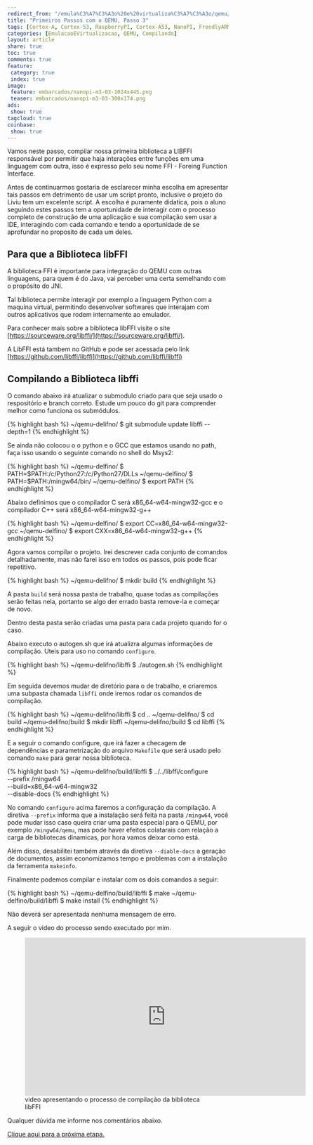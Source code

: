 ```yaml
---
redirect_from: "/emula%C3%A7%C3%A3o%20e%20virtualiza%C3%A7%C3%A3o/qemu/compilando/Primeiros_Passos_com_o_QEMU-parte-3/"
title: "Primeiros Passos com o QEMU, Passo 3" 
tags: [Cortex-A, Cortex-53, RaspberryPI, Cortex-A53, NanoPI, FrendlyARM, ARM, Intel, TBB,  Emulação, Virtualização, KVM, QEMU, VMware, VirtualBox, VBox, Hiper-V, Xen, GNU ARM Eclipse, Eclipse, Windows, RTOS, uOS]
categories: [EmulacaoEVirtualizacao, QEMU, Compilando]
layout: article
share: true
toc: true
comments: true
feature:
 category: true
 index: true
image:
 feature: embarcados/nanopi-m3-03-1024x445.png
 teaser: embarcados/nanopi-m3-03-300x174.png
ads: 
 show: true
tagcloud: true
coinbase:
 show: true
---
```


Vamos neste passo, compilar nossa primeira biblioteca a LIBFFI responsável por 
permitir que haja interações entre funções em uma linguagem com outra, isso é 
expresso pelo seu nome FFI - Foreing Function Interface.

<!--more-->

Antes de continuarmos gostaria de esclarecer minha escolha em apresentar tais 
passos em detrimento de usar um script pronto, inclusive o projeto do Liviu 
tem um excelente script. A escolha é puramente didatica, pois o aluno seguindo
estes passos tem a oportunidade de interagir com o processo completo de construção
de uma aplicação e sua compilação sem usar a IDE, interagindo com cada comando
e tendo a oportunidade de se aprofundar no proposito de cada um deles.

## Para que a Biblioteca libFFI

A biblioteca FFI é importante para integração do QEMU com outras linguagens, 
para quem é do Java, vai perceber uma certa semelhando com o propósito do JNI.

Tal biblioteca permite interagir por exemplo a linguagem Python com a maquina 
virtual, permitindo desenvolver softwares que interajam com outros aplicativos
que rodem internamente ao emulador.

Para conhecer mais sobre a biblioteca libFFI visite o site 
[https://sourceware.org/libffi/](https://sourceware.org/libffi/).

A LibFFI está tambem no GitHub e pode ser acessada pelo link 
[https://github.com/libffi/libffi](https://github.com/libffi/libffi)

## Compilando a Biblioteca libffi

O comando abaixo irá atualizar o submodulo criado para que seja usado o respositório
e branch correto. Estude um pouco do git para comprender melhor como funciona
os submódulos.

{% highlight bash %}
~/qemu-delifno/ $ git submodule update libffi --depth=1
{% endhighlight %}

Se ainda não colocou o o python e o GCC que estamos usando no path, faça isso 
usando o seguinte comando no shell do Msys2:

{% highlight bash %}
~/qemu-delfino/ $ PATH=$PATH:/c/Python27:/c/Python27/DLLs
~/qemu-delfino/ $ PATH=$PATH:/mingw64/bin/
~/qemu-delfino/ $ export PATH
{% endhighlight %}

Abaixo definimos que o compilador C será x86\_64-w64-mingw32-gcc e o compilador 
C++ será x86\_64-w64-mingw32-g++

{% highlight bash %}
~/qemu-delfino/ $ export CC=x86_64-w64-mingw32-gcc 
~/qemu-delfino/ $ export CXX=x86_64-w64-mingw32-g++
{% endhighlight %}
				
Agora vamos compilar o projeto. Irei descrever cada conjunto de comandos 
detalhadamente, mas não farei isso em todos os passos, pois pode ficar repetitivo.

{% highlight bash %}
~/qemu-delifno/ $ mkdir build
{% endhighlight %}

A pasta `build` será nossa pasta de trabalho, quase todas as compilações
serão feitas nela, portanto se algo der errado basta remove-la e começar de novo.

Dentro desta pasta serão criadas uma pasta para cada projeto quando for o caso.

Abaixo executo o autogen.sh que irá atualizra algumas informações de compilação.
Uteis para uso no comando `configure`.

{% highlight bash %}
~/qemu-delifno/libffi $ ./autogen.sh
{% endhighlight %}

Em seguida devemos mudar de diretório para o  de trabalho, e criaremos uma 
subpasta chamada `libffi` onde iremos rodar os comandos de compilação.

{% highlight bash %}
~/qemu-delifno/libffi $ cd ..
~/qemu-delifno/ $ cd build
~/qemu-delifno/build $ mkdir libffi
~/qemu-delifno/build $ cd libffi
{% endhighlight %}

E a seguir o comando configure, que  irá fazer a checagem de dependências e 
parametrização do arquivo `Makefile` que será usado pelo comando `make` para 
gerar nossa biblioteca.

{% highlight bash %}
~/qemu-delifno/build/libffi $ ../../libffi/configure \
                    --prefix /mingw64 \
                    --build=x86_64-w64-mingw32 \
					--disable-docs
{% endhighlight %}

No comando `configure` acima faremos a configuração da compilação. A diretiva 
`--prefix` informa que a instalação será feita na pasta `/mingw64`, você pode 
mudar isso caso queira criar uma pasta especial para o QEMU, por exemplo 
`/mingw64/qemu`, mas pode haver efeitos colatarais com relação a carga de 
bibliotecas dinamicas, por hora vamos deixar como está.

Além disso, desabilitei também através da diretiva `--diable-docs` a geração 
de documentos, assim economizamos tempo e problemas com a instalação da 
ferramenta `makeinfo`.

Finalmente podemos compilar e instalar com os dois comandos a seguir:

{% highlight bash %}
~/qemu-delfino/build/libffi $ make
~/qemu-delfino/build/libffi $ make install
{% endhighlight %}

Não deverá ser apresentada nenhuma mensagem de erro.

A seguir o video do processo sendo executado por mim.

<figure>
<iframe width="640" height="360" src="https://www.youtube.com/embed/RJu2h9xOAcI?rel=0&amp;showinfo=0" frameborder="0" allowfullscreen></iframe>
<figcaption>video apresentando o processo de compilação da  biblioteca libFFI</figcaption>
</figure>
Qualquer dúvida me informe 
nos comentários abaixo.

[Clique aqui para a próxima etapa.](http://carlosdelfino.eti.br/emulacaoevirtualizacao/qemu/compilando/Primeiros_Passos_com_o_QEMU-passo-4/)


